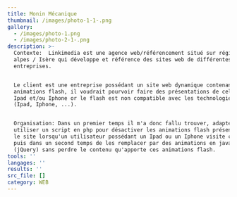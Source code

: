 ```yaml
---
title: Monin Mécanique
thumbnail: /images/photo-1-1-.png
gallery:
  - /images/photo-1.png
  - /images/photo-2-1-.png
description: >-
  Contexte:  Linkimedia est une agence web/référencement situé sur région Rhône
  alpes / Isère qui développe et référence des sites web de différentes
  entreprises.


  Le client est une entreprise possédant un site web dynamique contenant des
  animations flash, il voudrait pourvoir faire des présentations de celui-ci sur
  Ipad et/ou Iphone or le flash est non compatible avec les technologies Apple
  (Ipad, Iphone, ...).


  Organisation: Dans un premier temps il m'a donc fallu trouver, adapter et
  utiliser un script en php pour désactiver les animations flash présentent sur
  le site lorsqu'un utilisateur possédant un Ipad ou un Iphone visite celui-ci
  puis dans un second temps de les remplacer par des animations en javascript
  (jQuery) sans perdre le contenu qu'apporte ces animations flash.
tools: ''
langages: ''
results: ''
src_file: []
category: WEB
---
```


